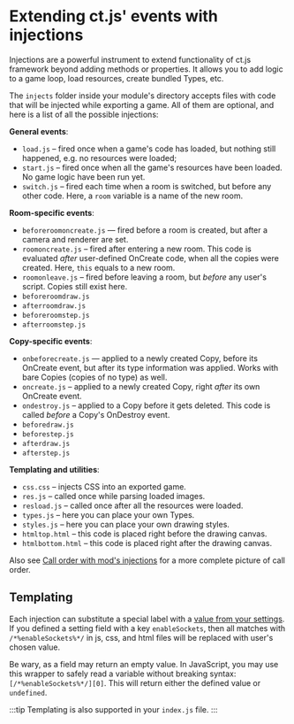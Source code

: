 # Extending ct.js' events with injections

Injections are a powerful instrument to extend functionality of ct.js framework beyond adding methods or properties. It allows you to add logic to a game loop, load resources, create bundled Types, etc.

The `injects` folder inside your module's directory accepts files with code that will be injected while exporting a game. All of them are optional, and here is a list of all the possible injections:

**General events**:

* `load.js` – fired once when a game's code has loaded, but nothing still happened, e.g. no resources were loaded;
* `start.js` – fired once when all the game's resources have been loaded. No game logic have been run yet.
* `switch.js` – fired each time when a room is switched, but before any other code. Here, a `room` variable is a name of the new room.

**Room-specific events**:

* `beforeroomoncreate.js` — fired before a room is created, but after a camera and renderer are set.
* `roomoncreate.js` – fired after entering a new room. This code is evaluated *after* user-defined OnCreate code, when all the copies were created. Here, `this` equals to a new room.
* `roomonleave.js` – fired before leaving a room, but *before* any user's script.  Copies still exist here.
* `beforeroomdraw.js`
* `afterroomdraw.js`
* `beforeroomstep.js`
* `afterroomstep.js`

**Copy-specific events**:

* `onbeforecreate.js` — applied to a newly created Copy, before its OnCreate event, but after its type information was applied. Works with bare Copies (copies of no type) as well.
* `oncreate.js` – applied to a newly created Copy, right *after* its own OnCreate event.
* `ondestroy.js` – applied to a Copy before it gets deleted. This code is called *before* a Copy's OnDestroy event.
* `beforedraw.js`
* `beforestep.js`
* `afterdraw.js`
* `afterstep.js`

**Templating and utilities**:

* `css.css` – injects CSS into an exported game.
* `res.js` – called once while parsing loaded images.
* `resload.js` – called once after all the resources were loaded.
* `types.js` – here you can place your own Types.
* `styles.js` – here you can place your own drawing styles.
* `htmltop.html` – this code is placed right before the drawing canvas.
* `htmlbottom.html` – this code is placed right after the drawing canvas.

Also see [Call order with mod's injections](event-order.html#call-order-with-mod-s-injections) for a more complete picture of call order.

## Templating

Each injection can substitute a special label with a [value from your settings](modding-settings-and-extensions.html). If you defined a setting field with a key `enableSockets`, then all matches with `/*%enableSockets%*/` in js, css, and html files will be replaced with user's chosen value.

Be wary, as a field may return an empty value. In JavaScript, you may use this wrapper to safely read a variable without breaking syntax: `[/*%enableSockets%*/][0]`. This will return either the defined value or `undefined`.

:::tip
Templating is also supported in your `index.js` file.
:::